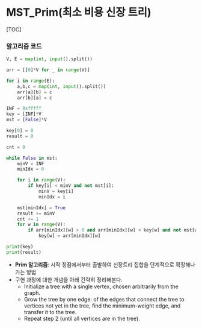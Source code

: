 # MST_Prim(최소 비용 신장 트리)

[TOC]

### 알고리즘 코드

```python
V, E = map(int, input().split())

arr = [[0]*V for _ in range(V)]

for i in range(E):
    a,b,c = map(int, input().split())
    arr[a][b] = c
    arr[b][a] = c

INF = 0xfffff
key = [INF]*V
mst = [False]*V

key[0] = 0
result = 0

cnt = 0

while False in mst:
    minV = INF
    minIdx = 0

    for i in range(V):
        if key[i] < minV and not mst[i]:
            minV = key[i]
            minIdx = i

    mst[minIdx] = True
    result += minV
    cnt += 1
    for w in range(V):
        if arr[minIdx][w] > 0 and arr[minIdx][w] < key[w] and not mst[w]:
            key[w] = arr[minIdx][w]

print(key)
print(result)
```

- **Prim 알고리즘**: 시작 정점에서부터 출발하여 신장트리 집합을 단계적으로 확장해나가는 방법
- 구현 과정에 대한 개념을 아래 간략히 정리해본다.
  - Initialize a tree with a single vertex, chosen arbitrarily from the graph.
  - Grow the tree by one edge: of the edges that connect the tree to vertices not yet in the tree, find the minimum-weight edge, and transfer it to the tree.
  - Repeat step 2 (until all vertices are in the tree).